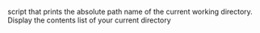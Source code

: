  script that prints the absolute path name of the current working directory.
Display the contents list of your current directory
